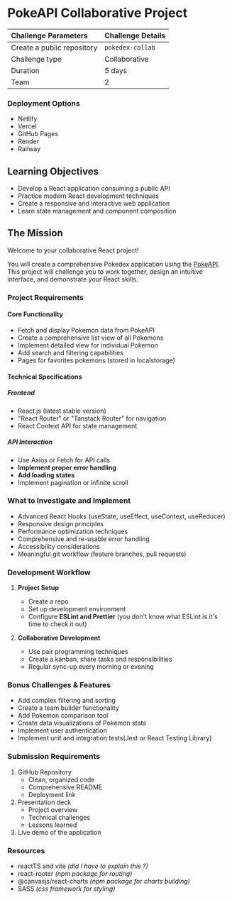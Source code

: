 # PokeAPI Collaborative Project

| Challenge Parameters       | Challenge Details |
| :------------------------- | :---------------- |
| Create a public repository | `pokedex-collab`  |
| Challenge type             | Collaborative     |
| Duration                   | 5 days            |
| Team                       | 2                 |

### Deployment Options

-   Netlify
-   Vercel
-   GitHub Pages
-   Render
-   Railway

## Learning Objectives

-   Develop a React application consuming a public API
-   Practice modern React development techniques
-   Create a responsive and interactive web application
-   Learn state management and component composition

## The Mission

Welcome to your collaborative React project!

You will create a comprehensive Pokedex application using the [PokeAPI](https://pokeapi.co/). This project will challenge you to work together, design an intuitive interface, and demonstrate your React skills.

### Project Requirements

#### Core Functionality

-   Fetch and display Pokemon data from PokeAPI
-   Create a comprehensive list view of all Pokemons
-   Implement detailed view for individual Pokemon
-   Add search and filtering capabilities
-   Pages for favorites pokemons (stored in localstorage)

#### Technical Specifications

##### Frontend

-   React.js (latest stable version)
-   "React Router" or "Tanstack Router" for navigation
-   React Context API for state management

##### API Interaction

-   Use Axios or Fetch for API calls
-   **Implement proper error handling**
-   **Add loading states**
-   Implement pagination or infinite scroll

### What to Investigate and Implement

-   Advanced React Hooks (useState, useEffect, useContext, useReducer)
-   Responsive design principles
-   Performance optimization techniques
-   Comprehensive and re-usable error handling
-   Accessibility considerations
-   Meaningful git workflow (feature branches, pull requests)

### Development Workflow

1. **Project Setup**

    - Create a repo
    - Set up development environment
    - Configure **ESLint and Prettier** (you don't know what ESLint is it's time to check it out)

2. **Collaborative Development**
    - Use pair programming techniques
    - Create a kanban, share tasks and responsibilities
    - Regular sync-up every morning or evening

### Bonus Challenges & Features

-   Add complex filtering and sorting
-   Create a team builder functionality
-   Add Pokemon comparison tool
-   Create data visualizations of Pokemon stats
-   Implement user authentication
-   Implement unit and integration tests(Jest or React Testing Library)

### Submission Requirements

1. GitHub Repository
    - Clean, organized code
    - Comprehensive README
    - Deployment link
2. Presentation deck
    - Project overview
    - Technical challenges
    - Lessons learned
3. Live demo of the application



### Resources

- reactTS and vite _(did I have to explain this ?)_
- react-rooter _(npm package for routing)_
- @canvasjs/react-charts _(npm package for charts building)_
- SASS _(css framework for styling)_